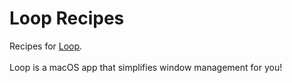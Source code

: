# Loop Recipes

Recipes for [Loop](https://github.com/MrKai77/Loop).  
    
Loop is a macOS app that simplifies window management for you! 
